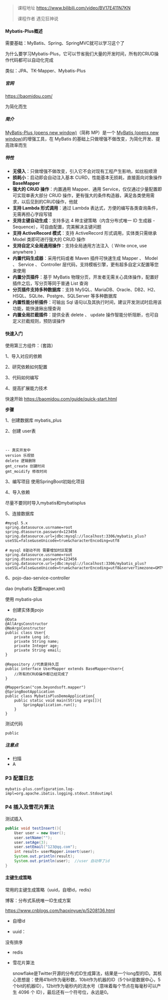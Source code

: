 > 课程地址   https://www.bilibili.com/video/BV17E411N7KN
>
> 课程作者  遇见狂神说

#### Mybatis-Plus概述

需要基础：MyBatis、Spring、SpringMVC就可以学习这个了

为什么要学习Mybatis-Plus，它可以节省我们大量的开发时间，所有的CRUD操作代码都可以自动化完成

类似：JPA、TK-Mapper、Mybatis-Plus



##### 官网

https://baomidou.com/

为简化而生

##### 简介

[MyBatis-Plus (opens new window)](https://github.com/baomidou/mybatis-plus)（简称 MP）是一个 [MyBatis (opens new window)](http://www.mybatis.org/mybatis-3/)的增强工具，在 MyBatis 的基础上只做增强不做改变，为简化开发、提高效率而生

##### 特性

- **无侵入**：只做增强不做改变，引入它不会对现有工程产生影响，如丝般顺滑
- **损耗小**：启动即会自动注入基本 CURD，性能基本无损耗，直接面向对象操作 **BaseMapper**
- **强大的 CRUD 操作**：内置通用 Mapper、通用 Service，仅仅通过少量配置即可实现单表大部分 CRUD 操作，更有强大的条件构造器，满足各类使用需求，以后见到的CRUD操作，他就
- **支持 Lambda 形式调用**：通过 Lambda 表达式，方便的编写各类查询条件，无需再担心字段写错
- **支持主键自动生成**：支持多达 4 种主键策略（内含分布式唯一 ID 生成器 - Sequence），可自由配置，完美解决主键问题
- **支持 ActiveRecord 模式**：支持 ActiveRecord 形式调用，实体类只需继承 Model 类即可进行强大的 CRUD 操作
- **支持自定义全局通用操作**：支持全局通用方法注入（ Write once, use anywhere ）
- **内置代码生成器**：采用代码或者 Maven 插件可快速生成 Mapper 、 Model 、 Service 、 Controller 层代码，支持模板引擎，更有超多自定义配置等您来使用
- **内置分页插件**：基于 MyBatis 物理分页，开发者无需关心具体操作，配置好插件之后，写分页等同于普通 List 查询
- **分页插件支持多种数据库**：支持 MySQL、MariaDB、Oracle、DB2、H2、HSQL、SQLite、Postgre、SQLServer 等多种数据库
- **内置性能分析插件**：可输出 Sql 语句以及其执行时间，建议开发测试时启用该功能，能快速揪出慢查询
- **内置全局拦截插件**：提供全表 delete 、 update 操作智能分析阻断，也可自定义拦截规则，预防误操作



#### 快速入门

使用第三方组件：（套路）

1、导入对应的依赖

2、研究依赖如何配置

3、代码如何编写

4、提高扩展能力技术

快速开始 https://baomidou.com/guide/quick-start.html

**步骤**

1、创建数据库 mybatis_plus

2、创建 user表

```


-- 真实开发中
version 乐观锁
delete 逻辑删除
gmt_create 创建时间
gmt_moidify 修改时间
```

3、编写项目 使用SpringBoot初始化项目

4、导入依赖



尽量不要同时导入mybatis和mybatisplus

5、连接数据库





```
#mysql 5.x
spring.datasource.usrname=root
spring.dtasource.password=123456
spring.datasource.url=jdbc:mysql://localhost:3306/mybatis_plus?useSSL=false&useUnicode=true&characterEncoding=utf8

# mysql 8驱动不同 需要增加时区配置
spring.datasource.usrname=root
spring.dtasource.password=123456
spring.datasource.url=jdbc:mysql://localhost:3306/mybatis_plus?useSSL=false&useUnicode=true&characterEncoding=utf8&serverTimezone=GMT%2B8

```

6、pojo-dao-service-controller

dao (mybatis 配置maper.xml)

使用 mybatis-plus

- 创建实体类pojo

```
@Data
@AllArgsConstructor
@NoArgsConstructor
public class User{
	private Long id;
	private String name;
	private Integer age;
	private String email;
}
```



```
@Repository //代表是持久层
public interface UserMapper extends BaseMapper<User>{
	//所有的CRUD操作都已经完成了
}
```



```
@MapperScan("com.beyondsoft.mapper")
@SpringBootApplication
public class MybatisPlusDemoApplication{
	public static void main(String args[]){
		SpringApplication.run();
	}
}
```

测试代码

```
public 
```



##### 注意点

- 扫描
- A



### P3 配置日志

```
mybatis-plus.configuration.log-impl=org.apache.ibatis.logging.stdout.Stdoutimpl
```



### P4 插入及雪花片算法

测试插入

```java
public void testInsert(){
	User user = new User();
	user.setName("");
	user.setAge(3);
	user.setEmail("123@qq.com");
	int result= userMapper.insert(user);
	System.out.println(result);
	System.out.println(user);  //user 自动带了id
}
```

#### 主键生成策略

常用的主键生成策略（uuid，自增id，redis）

博客：分布式系统唯一ID生成方案

https://www.cnblogs.com/haoxinyue/p/5208136.html

- 自增id

- uuid：

没有排序

- redis

- 雪花片算法

  snowflake是Twitter开源的分布式ID生成算法，结果是一个long型的ID。其核心思想是：使用41bit作为毫秒数，10bit作为机器的ID（5个bit是数据中心，5个bit的机器ID），12bit作为毫秒内的流水号（意味着每个节点在每毫秒可以产生 4096 个 ID），最后还有一个符号位，永远是0。